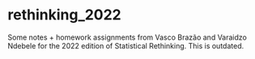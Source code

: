 # rethinking_2022
Some notes + homework assignments from Vasco Brazão and Varaidzo Ndebele for the 2022 edition of Statistical Rethinking.
This is outdated.
